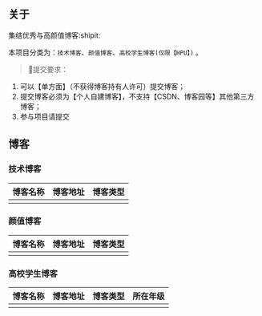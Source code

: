 ## 关于

集结优秀与高颜值博客:shipit:

本项目分类为：`技术博客`、`颜值博客`、`高校学生博客(仅限【HPU】)` 。

> :red_circle:提交要求：
1. 可以【单方面】（不获得博客持有人许可）提交博客；
2. 提交博客必须为【个人自建博客】，不支持【CSDN、博客园等】其他第三方博客；
3. 参与项目请提交

## 博客

### 技术博客

|博客名称|博客地址|博客类型|
|:-|:-|:-|
| | | |

### 颜值博客

|博客名称|博客地址|博客类型|
|:-|:-|:-|
| | | |

### 高校学生博客

|博客名称|博客地址|博客类型|所在年级|
|:-|:-|:-|:-|
| | | | |
